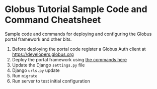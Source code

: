 # Globus Tutorial Sample Code and Command Cheatsheet
Sample code and commands for deploying and configuring the Globus portal framework and other bits.

1. Before deploying the portal code register a  Globus Auth client at https://developers.globus.org
2. Deploy the portal framework using [the commands here](commands.sh)
3. Update the Django `settings.py` file
4. Django `urls.py` update
5. Run `migrate`
6. Run server to test initial configuration
